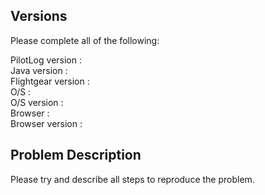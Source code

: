 ## Versions

Please complete all of the following:

PilotLog version   :  
Java version       :   
Flightgear version :  
O/S                :  
O/S version        :  
Browser            :  
Browser version    :  

## Problem Description

Please try and describe all steps to reproduce the problem.
